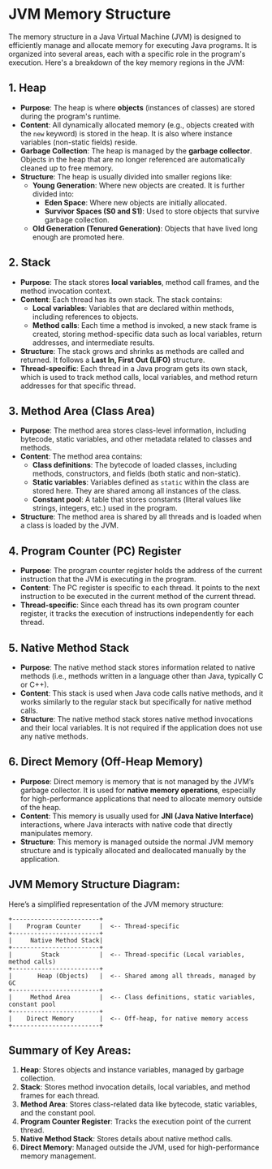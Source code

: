 
# JVM Memory Structure

The memory structure in a Java Virtual Machine (JVM) is designed to efficiently manage and allocate memory for executing Java programs. It is organized into several areas, each with a specific role in the program's execution. Here's a breakdown of the key memory regions in the JVM:

## 1. Heap
   - **Purpose**: The heap is where **objects** (instances of classes) are stored during the program's runtime.
   - **Content**: All dynamically allocated memory (e.g., objects created with the `new` keyword) is stored in the heap. It is also where instance variables (non-static fields) reside.
   - **Garbage Collection**: The heap is managed by the **garbage collector**. Objects in the heap that are no longer referenced are automatically cleaned up to free memory.
   - **Structure**: The heap is usually divided into smaller regions like:
     - **Young Generation**: Where new objects are created. It is further divided into:
       - **Eden Space**: Where new objects are initially allocated.
       - **Survivor Spaces (S0 and S1)**: Used to store objects that survive garbage collection.
     - **Old Generation (Tenured Generation)**: Objects that have lived long enough are promoted here.

## 2. Stack
   - **Purpose**: The stack stores **local variables**, method call frames, and the method invocation context.
   - **Content**: Each thread has its own stack. The stack contains:
     - **Local variables**: Variables that are declared within methods, including references to objects.
     - **Method calls**: Each time a method is invoked, a new stack frame is created, storing method-specific data such as local variables, return addresses, and intermediate results.
   - **Structure**: The stack grows and shrinks as methods are called and returned. It follows a **Last In, First Out (LIFO)** structure.
   - **Thread-specific**: Each thread in a Java program gets its own stack, which is used to track method calls, local variables, and method return addresses for that specific thread.

## 3. Method Area (Class Area)
   - **Purpose**: The method area stores class-level information, including bytecode, static variables, and other metadata related to classes and methods.
   - **Content**: The method area contains:
     - **Class definitions**: The bytecode of loaded classes, including methods, constructors, and fields (both static and non-static).
     - **Static variables**: Variables defined as `static` within the class are stored here. They are shared among all instances of the class.
     - **Constant pool**: A table that stores constants (literal values like strings, integers, etc.) used in the program.
   - **Structure**: The method area is shared by all threads and is loaded when a class is loaded by the JVM.

## 4. Program Counter (PC) Register
   - **Purpose**: The program counter register holds the address of the current instruction that the JVM is executing in the program.
   - **Content**: The PC register is specific to each thread. It points to the next instruction to be executed in the current method of the current thread.
   - **Thread-specific**: Since each thread has its own program counter register, it tracks the execution of instructions independently for each thread.

## 5. Native Method Stack
   - **Purpose**: The native method stack stores information related to native methods (i.e., methods written in a language other than Java, typically C or C++).
   - **Content**: This stack is used when Java code calls native methods, and it works similarly to the regular stack but specifically for native method calls.
   - **Structure**: The native method stack stores native method invocations and their local variables. It is not required if the application does not use any native methods.

## 6. Direct Memory (Off-Heap Memory)
   - **Purpose**: Direct memory is memory that is not managed by the JVM’s garbage collector. It is used for **native memory operations**, especially for high-performance applications that need to allocate memory outside of the heap.
   - **Content**: This memory is usually used for **JNI (Java Native Interface)** interactions, where Java interacts with native code that directly manipulates memory.
   - **Structure**: This memory is managed outside the normal JVM memory structure and is typically allocated and deallocated manually by the application.

## JVM Memory Structure Diagram:

Here’s a simplified representation of the JVM memory structure:

```
+------------------------+
|    Program Counter     |  <-- Thread-specific
+------------------------+
|     Native Method Stack|
+------------------------+
|        Stack           |  <-- Thread-specific (Local variables, method calls)
+------------------------+
|       Heap (Objects)   |  <-- Shared among all threads, managed by GC
+------------------------+
|     Method Area        |  <-- Class definitions, static variables, constant pool
+------------------------+
|    Direct Memory       |  <-- Off-heap, for native memory access
+------------------------+
```

## Summary of Key Areas:

1. **Heap**: Stores objects and instance variables, managed by garbage collection.
2. **Stack**: Stores method invocation details, local variables, and method frames for each thread.
3. **Method Area**: Stores class-related data like bytecode, static variables, and the constant pool.
4. **Program Counter Register**: Tracks the execution point of the current thread.
5. **Native Method Stack**: Stores details about native method calls.
6. **Direct Memory**: Managed outside the JVM, used for high-performance memory management.
